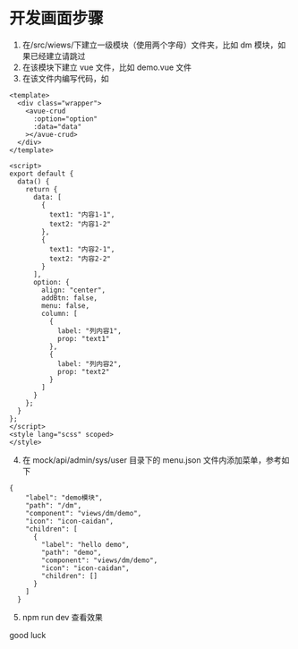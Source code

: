 # 开发画面步骤

1. 在/src/wiews/下建立一级模块（使用两个字母）文件夹，比如 dm 模块，如果已经建立请跳过
2. 在该模块下建立 vue 文件，比如 demo.vue 文件
3. 在该文件内编写代码，如

```
<template>
  <div class="wrapper">
    <avue-crud
      :option="option"
      :data="data"
    ></avue-crud>
  </div>
</template>

<script>
export default {
  data() {
    return {
      data: [
        {
          text1: "内容1-1",
          text2: "内容1-2"
        },
        {
          text1: "内容2-1",
          text2: "内容2-2"
        }
      ],
      option: {
        align: "center",
        addBtn: false,
        menu: false,
        column: [
          {
            label: "列内容1",
            prop: "text1"
          },
          {
            label: "列内容2",
            prop: "text2"
          }
        ]
      }
    };
  }
};
</script>
<style lang="scss" scoped>
</style>
```

4. 在 mock/api/admin/sys/user 目录下的 menu.json 文件内添加菜单，参考如下

```
{
    "label": "demo模块",
    "path": "/dm",
    "component": "views/dm/demo",
    "icon": "icon-caidan",
    "children": [
      {
        "label": "hello demo",
        "path": "demo",
        "component": "views/dm/demo",
        "icon": "icon-caidan",
        "children": []
      }
    ]
  }
```

5. npm run dev 查看效果

good luck
